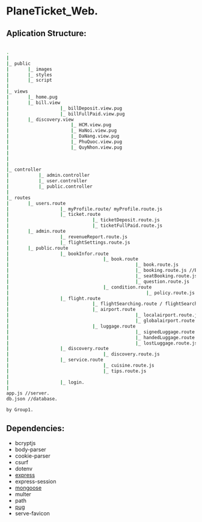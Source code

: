 # PlaneTicket_Web.

## Aplication Structure:
```bash

.
|
|_ public
|       |_ images
|       |_ styles
|       |_ script
|
|_ views
|       |_ home.pug
|       |_ bill.view
|                   |_ billDeposit.view.pug
|                   |_ billFullPaid.view.pug
|       |_ discovery.view
|                       |_ HCM.view.pug
|                       |_ HaNoi.view.pug
|                       |_ DaNang.view.pug
|                       |_ PhuQuoc.view.pug
|                       |_ QuyNhon.view.pug
|
|
|
|_ controller
|           |_ admin.controller
|           |_ user.controller
|           |_ public.controller
|
|_ routes
|       |_ users.route
|                   |_ myProfile.route/ myProfile.route.js
|                   |_ ticket.route
|                               |_ ticketDeposit.route.js
|                               |_ ticketFullPaid.route.js
|       |_ admin.route
|                   |_ revenueReport.route.js
|                   |_ flightSettings.route.js
|       |_ public.route
|                   |_ bookInfor.route
|                                   |_ book.route
|                                               |_ book.route.js
|                                               |_ booking.route.js //BM2
|                                               |_ seatBooking.route.js //BM3
|                                               |_ question.route.js
|                                   |_ condition.route
|                                                   |_ policy.route.js
|                   |_ flight.route
|                               |_ flightSearching.route / flightSearching.route.js //BM5
|                               |_ airport.route
|                                               |_ localairport.route.js
|                                               |_ globalairport.route.js
|                               |_ luggage.route
|                                               |_ signedLuggage.route.js
|                                               |_ handedLuggage.route.js
|                                               |_ lostLuggage.route.js
|                   |_ discovery.route
|                                   |_ discovery.route.js
|                   |_ service.route
|                                   |_ cuisine.route.js
|                                   |_ tips.route.js
|
|                   |_ login.
|
app.js //server.
db.json //database.

by Group1.
```


## Dependencies:
+    <a>bcryptjs</a>
+    <a>body-parser</a>
+    <a>cookie-parser</a>
+    <a>csurf</a>
+    <a>dotenv</a>
+    <a href="http://expressjs.com">express</a>
+    <a>express-session</a>
+    <a href="https://mongoosejs.com">mongoose</a>
+    <a>multer</a>
+    <a>path</a>
+    <a href="https://pugjs.org/api/getting-started.html">pug</a>
+    <a>serve-favicon</a>

